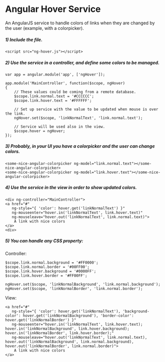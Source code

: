 # Angular Hover Service

An AngularJS service to handle colors of links when they are changed by the user (example, with a colorpicker).


##### 1) Include the file.
```
<script src="ng-hover.js"></script>
```


##### 2) Use the service in a controller, and define some colors to be managed.
```
var app = angular.module('app', ['ngHover']);

app.module('MainController', function($scope, ngHover)
{
    // These values could be coming from a remote database.
    $scope.link.normal.text = '#CCCCCC';
    $scope.link.hover.text = '#FFFFFF';
    
    // Set up service with the value to be updated when mouse is over the link.
    ngHover.set($scope, 'linkNormalText', 'link.normal.text');
    
    // Service will be used also in the view.
    $scope.hover = ngHover;
});
```


##### 3) Probably, in your UI you have a colorpicker and the user can change colors.
```
<some-nice-angular-colorpicker ng-model="link.normal.text"></some-nice-angular-colorpicker>
<some-nice-angular-colorpicker ng-model="link.hover.text"></some-nice-angular-colorpicker>
```


##### 4) Use the service in the view in order to show updated colors.
```
<div ng-controller="MainController">
<a href="#" 
   ng-style="{ 'color': hover.get('linkNormalText') }" 
   ng-mouseenter="hover.in('linkNormalText', link.hover.text)" 
   ng-mouseleave="hover.out('linkNormalText', link.normal.text)">
    A link with nice colors
</a>
<div>
```

##### 5) You can handle any CSS property:
Controller:
```
$scope.link.normal.background = '#FF0000';
$scope.link.normal.border = '#00FF00';
$scope.link.hover.background = '#0000FF';
$scope.link.hover.border = '#FF00FF';

ngHover.set($scope, 'linkNormalBackground', 'link.normal.background');
ngHover.set($scope, 'linkNormalBorder', 'link.normal.border');
```
View:
```
<a href="#" 
   ng-style="{ 'color': hover.get('linkNormalText'), 'background-color': hover.get('linkNormalBackground'), 'border-color': hover.get('linkNormalBorder') }" 
   ng-mouseenter="hover.in('linkNormalText', link.hover.text); hover.in('linkNormalBackground', link.hover.background); hover.in('linkNormalBorder', link.hover.border);" 
   ng-mouseleave="hover.out('linkNormalText', link.normal.text), hover.out('linkNormalBackground', link.normal.background), hover.out('linkNormalBorder', link.normal.border)">
    A link with nice colors
</a>
```
